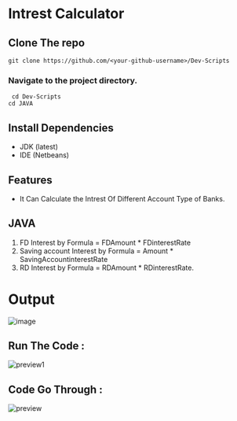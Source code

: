 # Intrest Calculator

## Clone The repo
` git clone https://github.com/<your-github-username>/Dev-Scripts `
### Navigate to the project directory.
` cd Dev-Scripts`   
`cd JAVA`      

## Install Dependencies
- JDK (latest)
- IDE (Netbeans)

## Features
- It Can Calculate the Intrest Of Different Account Type of Banks.

## JAVA

1. FD Interest by Formula = FDAmount * FDinterestRate
2. Saving account Interest by Formula = Amount * SavingAccountinterestRate
3. RD Interest by Formula = RDAmount * RDinterestRate.

# Output
![image](https://user-images.githubusercontent.com/72241207/170029239-85d56d3e-cce1-47b8-888a-4b24f4137ad4.png)

## Run The Code :

![preview1](https://user-images.githubusercontent.com/72241207/170056142-64ea6a70-4768-4e90-8fe8-516aca6344a4.gif)


## Code Go Through :

![preview](https://user-images.githubusercontent.com/72241207/170055278-bd50ea60-f618-4ff2-ae1e-315b165c7f97.gif)

